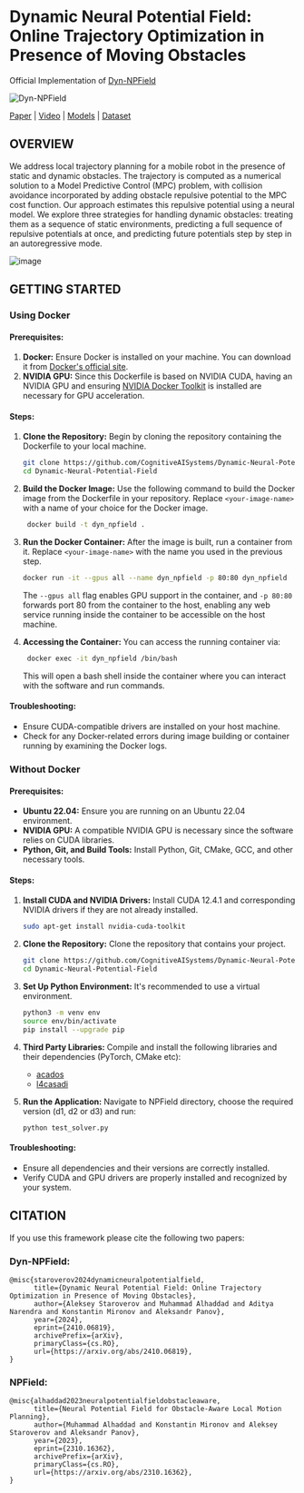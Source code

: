 # Dynamic Neural Potential Field: Online Trajectory Optimization in Presence of Moving Obstacles

Official Implementation of [Dyn-NPField](https://arxiv.org/abs/2410.06819)

![Dyn-NPField](https://github.com/user-attachments/assets/53c3f20a-3e9c-4c38-a5bf-453c30371902)

[Paper](https://arxiv.org/abs/2410.06819) | [Video]( https://youtu.be/8NqUtvvCOi4?si=WsPIDKKH9Dgz2Uy9) | [Models](https://disk.yandex.ru/d/arqq97Yun_3f0w) | [Dataset](https://disk.yandex.ru/d/fbWIw6NJgjBBSw)

## OVERVIEW
We address local trajectory planning for a mobile robot in the presence of static and dynamic obstacles. The trajectory is computed as a numerical solution to a Model Predictive Control (MPC) problem, with collision avoidance incorporated by adding obstacle repulsive potential to the MPC cost function. Our approach estimates this repulsive potential using a neural model. We explore three strategies for handling dynamic obstacles: treating them as a sequence of static environments, predicting a full sequence of repulsive potentials at once, and predicting future potentials step by step in an autoregressive mode.

![image](https://github.com/user-attachments/assets/0907bb43-3868-4119-ab8e-52f5edcbd979)

## GETTING STARTED

### **Using Docker**

#### Prerequisites:
1. **Docker:** Ensure Docker is installed on your machine. You can download it from [Docker's official site](https://docs.docker.com/get-docker/).
2. **NVIDIA GPU:** Since this Dockerfile is based on NVIDIA CUDA, having an NVIDIA GPU and ensuring [NVIDIA Docker Toolkit](https://github.com/NVIDIA/nvidia-docker) is installed are necessary for GPU acceleration.

#### Steps:

1. **Clone the Repository:**
   Begin by cloning the repository containing the Dockerfile to your local machine.
   ```bash
   git clone https://github.com/CognitiveAISystems/Dynamic-Neural-Potential-Field
   cd Dynamic-Neural-Potential-Field
   ```

2. **Build the Docker Image:**
   Use the following command to build the Docker image from the Dockerfile in your repository. Replace `<your-image-name>` with a name of your choice for the Docker image.
   ```bash
    docker build -t dyn_npfield .
   ```

3. **Run the Docker Container:**
   After the image is built, run a container from it. Replace `<your-image-name>` with the name you used in the previous step.
   ```bash
   docker run -it --gpus all --name dyn_npfield -p 80:80 dyn_npfield
   ```
   The `--gpus all` flag enables GPU support in the container, and `-p 80:80` forwards port 80 from the container to the host, enabling any web service running inside the container to be accessible on the host machine.

4. **Accessing the Container:**
   You can access the running container via:
   ```bash
    docker exec -it dyn_npfield /bin/bash
   ```
   This will open a bash shell inside the container where you can interact with the software and run commands.

#### Troubleshooting:
- Ensure CUDA-compatible drivers are installed on your host machine.
- Check for any Docker-related errors during image building or container running by examining the Docker logs.

### **Without Docker**

#### Prerequisites:
- **Ubuntu 22.04:** Ensure you are running on an Ubuntu 22.04 environment.
- **NVIDIA GPU:** A compatible NVIDIA GPU is necessary since the software relies on CUDA libraries.
- **Python, Git, and Build Tools:** Install Python, Git, CMake, GCC, and other necessary tools.

#### Steps:

1. **Install CUDA and NVIDIA Drivers:**
   Install CUDA 12.4.1 and corresponding NVIDIA drivers if they are not already installed.
   ```bash
   sudo apt-get install nvidia-cuda-toolkit
   ```

2. **Clone the Repository:**
   Clone the repository that contains your project.
   ```bash
   git clone https://github.com/CognitiveAISystems/Dynamic-Neural-Potential-Field
   cd Dynamic-Neural-Potential-Field
   ```

3. **Set Up Python Environment:**
   It's recommended to use a virtual environment.
   ```bash
   python3 -m venv env
   source env/bin/activate
   pip install --upgrade pip
   ```

4. **Third Party Libraries:**
   Compile and install the following libraries and their dependencies (PyTorch, CMake etc):
   - [acados](https://github.com/acados/acados)
   - [l4casadi](https://github.com/Tim-Salzmann/l4casadi)  

6. **Run the Application:**
   Navigate to NPField directory, choose the required version (d1, d2 or d3) and run: 
   ```
   python test_solver.py
   ```

#### Troubleshooting:
- Ensure all dependencies and their versions are correctly installed.
- Verify CUDA and GPU drivers are properly installed and recognized by your system.


## CITATION
If you use this framework please cite the following two papers:

### Dyn-NPField: 
```
@misc{staroverov2024dynamicneuralpotentialfield,
      title={Dynamic Neural Potential Field: Online Trajectory Optimization in Presence of Moving Obstacles}, 
      author={Aleksey Staroverov and Muhammad Alhaddad and Aditya Narendra and Konstantin Mironov and Aleksandr Panov},
      year={2024},
      eprint={2410.06819},
      archivePrefix={arXiv},
      primaryClass={cs.RO},
      url={https://arxiv.org/abs/2410.06819}, 
}
```

### NPField:
```
@misc{alhaddad2023neuralpotentialfieldobstacleaware,
      title={Neural Potential Field for Obstacle-Aware Local Motion Planning}, 
      author={Muhammad Alhaddad and Konstantin Mironov and Aleksey Staroverov and Aleksandr Panov},
      year={2023},
      eprint={2310.16362},
      archivePrefix={arXiv},
      primaryClass={cs.RO},
      url={https://arxiv.org/abs/2310.16362}, 
}
```
